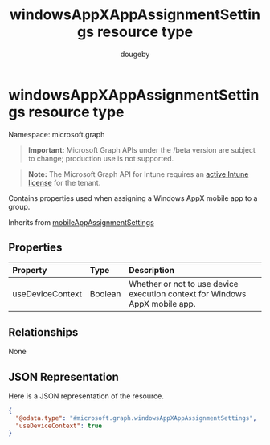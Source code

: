 ﻿---
title: "windowsAppXAppAssignmentSettings resource type"
description: "Contains properties used when assigning a Windows AppX mobile app to a group."
author: "dougeby"
localization_priority: Normal
ms.prod: "intune"
doc_type: resourcePageType
---

# windowsAppXAppAssignmentSettings resource type

Namespace: microsoft.graph

> **Important:** Microsoft Graph APIs under the /beta version are subject to change; production use is not supported.

> **Note:** The Microsoft Graph API for Intune requires an [active Intune license](https://go.microsoft.com/fwlink/?linkid=839381) for the tenant.

Contains properties used when assigning a Windows AppX mobile app to a group.

Inherits from [mobileAppAssignmentSettings](../resources/intune-shared-mobileappassignmentsettings.md)

## Properties

| Property         | Type    | Description                                                                 |
| :--------------- | :------ | :-------------------------------------------------------------------------- |
| useDeviceContext | Boolean | Whether or not to use device execution context for Windows AppX mobile app. |

## Relationships

None

## JSON Representation

Here is a JSON representation of the resource.

<!-- {
  "blockType": "resource",
  "@odata.type": "microsoft.graph.windowsAppXAppAssignmentSettings"
}
-->

```json
{
  "@odata.type": "#microsoft.graph.windowsAppXAppAssignmentSettings",
  "useDeviceContext": true
}
```
